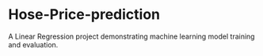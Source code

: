 # Hose-Price-prediction
A Linear Regression project demonstrating machine learning model training and evaluation.
